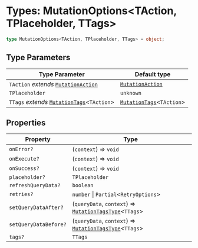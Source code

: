 # Types: MutationOptions\<TAction, TPlaceholder, TTags\>

```ts
type MutationOptions<TAction, TPlaceholder, TTags> = object;
```

## Type Parameters

| Type Parameter | Default type |
| ------ | ------ |
| `TAction` *extends* [`MutationAction`](MutationAction.md) | [`MutationAction`](MutationAction.md) |
| `TPlaceholder` | `unknown` |
| `TTags` *extends* [`MutationTags`](MutationTags.md)\<`TAction`\> | [`MutationTags`](MutationTags.md)\<`TAction`\> |

## Properties

| Property | Type |
| ------ | ------ |
| <a id="onerror"></a> `onError?` | (`context`) => `void` |
| <a id="onexecute"></a> `onExecute?` | (`context`) => `void` |
| <a id="onsuccess"></a> `onSuccess?` | (`context`) => `void` |
| <a id="placeholder"></a> `placeholder?` | `TPlaceholder` |
| <a id="refreshquerydata"></a> `refreshQueryData?` | `boolean` |
| <a id="retries"></a> `retries?` | `number` \| `Partial`\<`RetryOptions`\> |
| <a id="setquerydataafter"></a> `setQueryDataAfter?` | (`queryData`, `context`) => [`MutationTagsType`](MutationTagsType.md)\<`TTags`\> |
| <a id="setquerydatabefore"></a> `setQueryDataBefore?` | (`queryData`, `context`) => [`MutationTagsType`](MutationTagsType.md)\<`TTags`\> |
| <a id="tags"></a> `tags?` | `TTags` |
